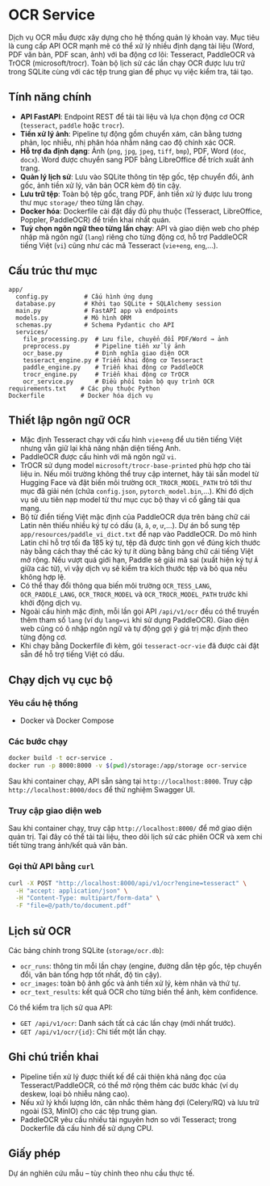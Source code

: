 # OCR Service

Dịch vụ OCR mẫu được xây dựng cho hệ thống quản lý khoản vay. Mục tiêu là cung cấp API OCR mạnh mẽ có thể xử lý nhiều định dạng tài liệu (Word, PDF văn bản, PDF scan, ảnh) với ba động cơ lõi: Tesseract, PaddleOCR và TrOCR (microsoft/trocr). Toàn bộ lịch sử các lần chạy OCR được lưu trữ trong SQLite cùng với các tệp trung gian để phục vụ việc kiểm tra, tái tạo.

## Tính năng chính

- **API FastAPI**: Endpoint REST để tải tài liệu và lựa chọn động cơ OCR (`tesseract`, `paddle` hoặc `trocr`).
- **Tiền xử lý ảnh**: Pipeline tự động gồm chuyển xám, cân bằng tương phản, lọc nhiễu, nhị phân hóa nhằm nâng cao độ chính xác OCR.
- **Hỗ trợ đa định dạng**: Ảnh (`png`, `jpg`, `jpeg`, `tiff`, `bmp`), PDF, Word (`doc`, `docx`). Word được chuyển sang PDF bằng LibreOffice để trích xuất ảnh trang.
- **Quản lý lịch sử**: Lưu vào SQLite thông tin tệp gốc, tệp chuyển đổi, ảnh gốc, ảnh tiền xử lý, văn bản OCR kèm độ tin cậy.
- **Lưu trữ tệp**: Toàn bộ tệp gốc, trang PDF, ảnh tiền xử lý được lưu trong thư mục `storage/` theo từng lần chạy.
- **Docker hóa**: Dockerfile cài đặt đầy đủ phụ thuộc (Tesseract, LibreOffice, Poppler, PaddleOCR) để triển khai nhất quán.
- **Tuỳ chọn ngôn ngữ theo từng lần chạy**: API và giao diện web cho phép nhập mã ngôn ngữ (`lang`) riêng cho từng động cơ, hỗ trợ PaddleOCR tiếng Việt (`vi`) cũng như các mã Tesseract (`vie+eng`, `eng`,...).

## Cấu trúc thư mục

```
app/
  config.py          # Cấu hình ứng dụng
  database.py        # Khởi tạo SQLite + SQLAlchemy session
  main.py            # FastAPI app và endpoints
  models.py          # Mô hình ORM
  schemas.py         # Schema Pydantic cho API
  services/
    file_processing.py  # Lưu file, chuyển đổi PDF/Word → ảnh
    preprocess.py       # Pipeline tiền xử lý ảnh
    ocr_base.py         # Định nghĩa giao diện OCR
    tesseract_engine.py # Triển khai động cơ Tesseract
    paddle_engine.py    # Triển khai động cơ PaddleOCR
    trocr_engine.py     # Triển khai động cơ TrOCR
    ocr_service.py      # Điều phối toàn bộ quy trình OCR
requirements.txt    # Các phụ thuộc Python
Dockerfile          # Docker hóa dịch vụ
```

## Thiết lập ngôn ngữ OCR

- Mặc định Tesseract chạy với cấu hình `vie+eng` để ưu tiên tiếng Việt nhưng vẫn giữ lại khả năng nhận diện tiếng Anh.
- PaddleOCR được cấu hình với mã ngôn ngữ `vi`.
- TrOCR sử dụng model `microsoft/trocr-base-printed` phù hợp cho tài liệu in. Nếu môi trường không thể truy
  cập internet, hãy tải sẵn model từ Hugging Face và đặt biến môi trường `OCR_TROCR_MODEL_PATH` trỏ tới thư
  mục đã giải nén (chứa `config.json`, `pytorch_model.bin`,...). Khi đó dịch vụ sẽ ưu tiên nạp model từ thư
  mục cục bộ thay vì cố gắng tải qua mạng.
- Bộ từ điển tiếng Việt mặc định của PaddleOCR dựa trên bảng chữ cái Latin nên thiếu nhiều ký tự có dấu (`ă`, `â`, `ơ`, `ư`,...).
  Dự án bổ sung tệp `app/resources/paddle_vi_dict.txt` để nạp vào PaddleOCR. Do mô hình Latin chỉ hỗ trợ tối đa 185 ký tự, tệp đã được tinh gọn về đúng kích thước này bằng cách thay thế các ký tự ít dùng bằng bảng chữ cái tiếng Việt mở rộng. Nếu vượt quá giới hạn, Paddle sẽ giải mã sai (xuất hiện ký tự `Ă` giữa các từ), vì vậy dịch vụ sẽ kiểm tra kích thước tệp và bỏ qua nếu không hợp lệ.
- Có thể thay đổi thông qua biến môi trường `OCR_TESS_LANG`, `OCR_PADDLE_LANG`, `OCR_TROCR_MODEL` và
  `OCR_TROCR_MODEL_PATH` trước khi khởi động dịch vụ.
- Ngoài cấu hình mặc định, mỗi lần gọi API `/api/v1/ocr` đều có thể truyền thêm tham số `lang` (ví dụ `lang=vi` khi sử dụng PaddleOCR). Giao diện web cũng có ô nhập ngôn ngữ và tự động gợi ý giá trị mặc định theo từng động cơ.
- Khi chạy bằng Dockerfile đi kèm, gói `tesseract-ocr-vie` đã được cài đặt sẵn để hỗ trợ tiếng Việt có dấu.

## Chạy dịch vụ cục bộ

### Yêu cầu hệ thống

- Docker và Docker Compose

### Các bước chạy

```bash
docker build -t ocr-service .
docker run -p 8000:8000 -v $(pwd)/storage:/app/storage ocr-service
```

Sau khi container chạy, API sẵn sàng tại `http://localhost:8000`. Truy cập `http://localhost:8000/docs` để thử nghiệm Swagger UI.

### Truy cập giao diện web

Sau khi container chạy, truy cập `http://localhost:8000/` để mở giao diện quản trị. Tại đây có thể tải tài liệu,
theo dõi lịch sử các phiên OCR và xem chi tiết từng trang ảnh/kết quả văn bản.

### Gọi thử API bằng `curl`

```bash
curl -X POST "http://localhost:8000/api/v1/ocr?engine=tesseract" \
  -H "accept: application/json" \
  -H "Content-Type: multipart/form-data" \
  -F "file=@/path/to/document.pdf"
```

## Lịch sử OCR

Các bảng chính trong SQLite (`storage/ocr.db`):

- `ocr_runs`: thông tin mỗi lần chạy (engine, đường dẫn tệp gốc, tệp chuyển đổi, văn bản tổng hợp tốt nhất, độ tin cậy).
- `ocr_images`: toàn bộ ảnh gốc và ảnh tiền xử lý, kèm nhãn và thứ tự.
- `ocr_text_results`: kết quả OCR cho từng biến thể ảnh, kèm confidence.

Có thể kiểm tra lịch sử qua API:

- `GET /api/v1/ocr`: Danh sách tất cả các lần chạy (mới nhất trước).
- `GET /api/v1/ocr/{id}`: Chi tiết một lần chạy.

## Ghi chú triển khai

- Pipeline tiền xử lý được thiết kế để cải thiện khả năng đọc của Tesseract/PaddleOCR, có thể mở rộng thêm các bước khác (ví dụ deskew, loại bỏ nhiễu nâng cao).
- Nếu xử lý khối lượng lớn, cân nhắc thêm hàng đợi (Celery/RQ) và lưu trữ ngoài (S3, MinIO) cho các tệp trung gian.
- PaddleOCR yêu cầu nhiều tài nguyên hơn so với Tesseract; trong Dockerfile đã cấu hình để sử dụng CPU.

## Giấy phép

Dự án nghiên cứu mẫu – tùy chỉnh theo nhu cầu thực tế.
